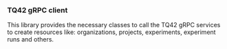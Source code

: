 ### TQ42 gRPC client

This library provides the necessary classes to call the TQ42 gRPC services to create resources like: organizations,
projects, experiments, experiment runs and others.